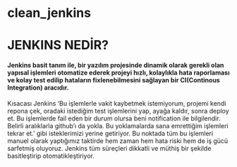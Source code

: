 # clean_jenkins

# JENKINS NEDİR?
#### Jenkins basit tanım ile, bir yazılım projesinde dinamik olarak gerekli olan yapısal işlemleri otomatize ederek projeyi hızlı, kolaylıkla hata raporlaması ve kolay test edilip hataların fixlenebilmesini sağlayan bir CI(Continous Integration) aracıdır.
Kısacası Jenkins ‘Bu işlemlerle vakit kaybetmek istemiyorum, projemi kendi repona çek, oradaki istediğim test işlemlerini yap, ayağa kaldır, sonra deploy et. Bu işlemlerde fail eden bir durum olursa beni notification ile bilgilendir. Belirli aralıklarla github’ı da yokla. Bu yoklamalarda sana emrettiğim işlemleri tekrar et.’ gibi isteklerimizi yerine getiriyor. Bu noktada tüm bu işlemleri manuel olarak yaptığımız taktirde hem zaman hem hata riski hem de iş gücü sarfetmiş oluyoruz. Jenkins tüm süreçleri dikkatli ve müthiş bir şekilde basitleştirip otomatikleştiriyor.
